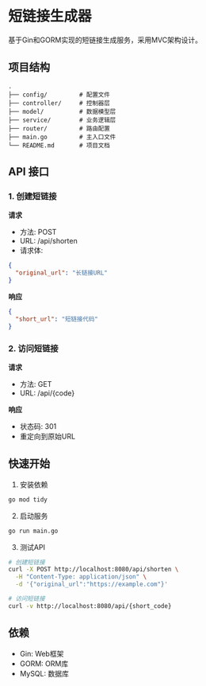 # 短链接生成器

基于Gin和GORM实现的短链接生成服务，采用MVC架构设计。

## 项目结构

```
.
├── config/         # 配置文件
├── controller/     # 控制器层
├── model/          # 数据模型层
├── service/        # 业务逻辑层
├── router/         # 路由配置
├── main.go         # 主入口文件
└── README.md       # 项目文档
```

## API 接口

### 1. 创建短链接

**请求**
- 方法: POST
- URL: /api/shorten
- 请求体:
```json
{
  "original_url": "长链接URL"
}
```

**响应**
```json
{
  "short_url": "短链接代码"
}
```

### 2. 访问短链接

**请求**
- 方法: GET
- URL: /api/{code}

**响应**
- 状态码: 301
- 重定向到原始URL

## 快速开始

1. 安装依赖
```bash
go mod tidy
```

2. 启动服务
```bash
go run main.go
```

3. 测试API
```bash
# 创建短链接
curl -X POST http://localhost:8080/api/shorten \
  -H "Content-Type: application/json" \
  -d '{"original_url":"https://example.com"}'

# 访问短链接
curl -v http://localhost:8080/api/{short_code}
```

## 依赖

- Gin: Web框架
- GORM: ORM库
- MySQL: 数据库
